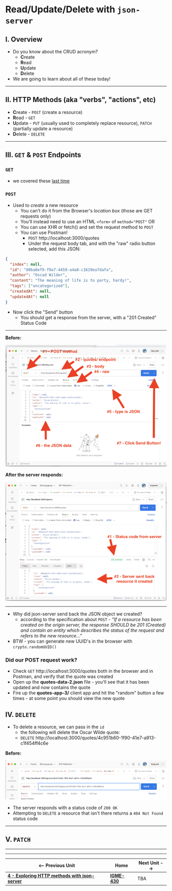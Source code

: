 # Read/Update/Delete with `json-server`

## I. Overview
- Do you know about the CRUD acronym?
  - **C**reate
  - **R**ead
  - **U**pdate
  - **D**elete
- We are going to learn about all of these today!

---

## II. HTTP Methods (aka "verbs", "actions", etc)
- **C**reate - `POST` (create a resource)
- **R**ead - `GET`
- **U**pdate - `PUT` (usually used to completely replace resource), `PATCH` (partially update a resource)
- **D**elete - `DELETE`

---

## III. `GET` & `POST` Endpoints
### `GET`
- we covered these [last time](4-http-methods-with-json-server.md#GET-endpoints)

### `POST`
- Used to *create* a new resource
  - You can't do it from the Browser's *location box* (those are GET requests only)
  - You'll instead need to use an HTML `<form>` of `method="POST"` OR
  - You can use XHR or fetch() and set the request method to `POST`
  - You can use Postman!
    - `POST` http://localhost:3000/quotes
    - Under the request body tab, and with the "raw" radio button selected, add this JSON:

```json
{
  "index": null,
  "id": "80ba8ef9-f9a7-4459-a4a0-c1619ea7dafa",
  "author": "Oscad Wilder",
  "content": "The meaning of life is to party, hardy!",
  "tags": ["uncategorized"],
  "createdAt": null,
  "updatedAt": null
}
```

- Now click the "Send" button
  - You should get a response from the server, with a "201 Created" Status Code
 
---

**Before:**

![screenshot](_images/json-server-1.png)


**After the server responds:**

![screenshot](_images/json-server-2.png)

---

- Why did json-server send back the JSON object we created?
  - according to the specification about `POST` - *"If a resource has been created on the origin server, the response SHOULD be 201 (Created) and contain an entity which describes the status of the request and refers to the new resource..."*
- BTW - you can generate new UUID's in the browser with `crypto.randomUUID()`

### Did our POST request work?
- Check `GET` http://localhost:3000/quotes both in the browser and in Postman, and verify that the quote was created
- Open up the **quotes-data-2.json** file - you'll see that it has been updated and now contains the quote
- Fire up the **quotes-app-3/** client app and hit the "random" button a few times - at some point you should view the new quote


## IV. `DELETE`
- To delete a resource, we can pass in the `id`
  - the following will delete the Oscar Wilde quote:
  - `DELETE` http://localhost:3000/quotes/4c951b60-1f90-41e7-a913-c1f454ff4c6e

**Before:**

![screenshot](_images/json-server-3.png)

- The server responds with a status code of `200 OK`
- Attempting to `DELETE` a resource that isn't there returns a `404 Not Found` status code

---

## V. `PATCH`

---
---

| <-- Previous Unit | Home | Next Unit -->
| --- | --- | --- 
| [**4 - Exploring HTTP methods with json-server**](4-http-methods-with-json-server.md)  |  [**IGME-430**](../) | TBA
